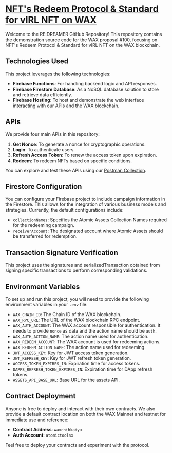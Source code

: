 # [NFT's Redeem Protocol & Standard for vIRL NFT on WAX](https://labs.wax.io/proposals/100)

Welcome to the RE:DREAMER GitHub Repository! This repository contains the demonstration source code for the WAX proposal #100, focusing on NFT's Redeem Protocol & Standard for vIRL NFT on the WAX blockchain.

## Technologies Used

This project leverages the following technologies:

- **Firebase Functions**: For handling backend logic and API responses.
- **Firebase Firestore Database**: As a NoSQL database solution to store and retrieve data efficiently.
- **Firebase Hosting**: To host and demonstrate the web interface interacting with our APIs and the WAX blockchain.

## APIs

We provide four main APIs in this repository:

1. **Get Nonce**: To generate a nonce for cryptographic operations.
2. **Login**: To authenticate users.
3. **Refresh Access Token**: To renew the access token upon expiration.
4. **Redeem**: To redeem NFTs based on specific conditions.

You can explore and test these APIs using our [Postman Collection](https://www.postman.com/redreamerlabs/workspace/wax-proposal-100/collection/7595278-2184fb3f-ab20-415d-9e82-420fad0417b8?action=share&creator=7595278).

## Firestore Configuration

You can configure your Firebase project to include campaign information in the Firestore. This allows for the integration of various business models and strategies. Currently, the default configurations include:

- `collectionNames`: Specifies the Atomic Assets Collection Names required for the redeeming campaign.
- `receiverAccount`: The designated account where Atomic Assets should be transferred for redemption.

## Transaction Signature Verification

This project uses the signatures and serializedTransaction obtained from signing specific transactions to perform corresponding validations.

## Environment Variables

To set up and run this project, you will need to provide the following environment variables in your `.env` file:

- `WAX_CHAIN_ID`: The Chain ID of the WAX blockchain.
- `WAX_RPC_URL`: The URL of the WAX blockchain RPC endpoint.
- `WAX_AUTH_ACCOUNT`: The WAX account responsible for authentication.
It needs to provide `nonce` as data and the action name should be `auth`.
- `WAX_AUTH_ACTION_NAME`: The action name used for authentication.
- `WAX_REDEEM_ACCOUNT`: The WAX account is used for redeeming actions.
- `WAX_REDEEM_ACTION_NAME`: The action name used for redeeming.
- `JWT_ACCESS_KEY`: Key for JWT access token generation.
- `JWT_REFRESH_KEY`: Key for JWT refresh token generation.
- `ACCESS_TOKEN_EXPIRES_IN`: Expiration time for access tokens.
- `DAPPS_REFRESH_TOKEN_EXPIRES_IN`: Expiration time for DApp refresh tokens.
- `ASSETS_API_BASE_URL`: Base URL for the assets API.

## Contract Deployment

Anyone is free to deploy and interact with their own contracts. We also provide a default contract location on both the WAX Mainnet and testnet for immediate use and reference:

- **Contract Address**: `waxchihkaiyu`
- **Auth Account**: `atomictoolsx`

Feel free to deploy your contracts and experiment with the protocol. 